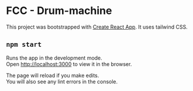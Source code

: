 # FCC - Drum-machine

This project was bootstrapped with [Create React App](https://github.com/facebook/create-react-app).
It uses tailwind CSS.

## `npm start`

Runs the app in the development mode.\
Open [http://localhost:3000](http://localhost:3000) to view it in the browser.

The page will reload if you make edits.\
You will also see any lint errors in the console.
